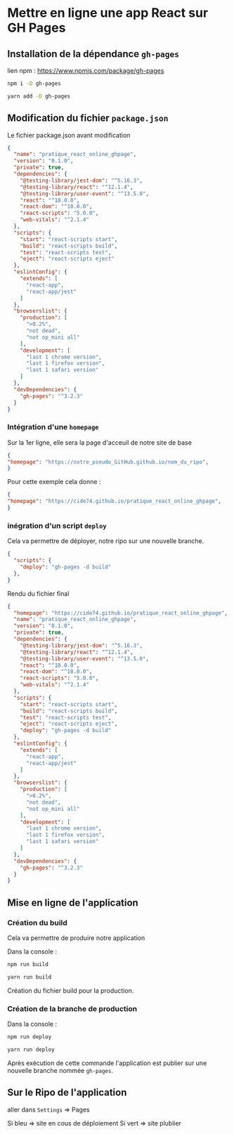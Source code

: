 # Mettre en ligne une app React sur GH Pages

## Installation de la dépendance `gh-pages`

lien npm : <https://www.npmjs.com/package/gh-pages>

```bash
npm i -D gh-pages

yarn add -D gh-pages
```

## Modification du fichier `package.json`

Le fichier package.json avant modification

```json
{
  "name": "pratique_react_online_ghpage",
  "version": "0.1.0",
  "private": true,
  "dependencies": {
    "@testing-library/jest-dom": "^5.16.3",
    "@testing-library/react": "^12.1.4",
    "@testing-library/user-event": "^13.5.0",
    "react": "^18.0.0",
    "react-dom": "^18.0.0",
    "react-scripts": "5.0.0",
    "web-vitals": "^2.1.4"
  },
  "scripts": {
    "start": "react-scripts start",
    "build": "react-scripts build",
    "test": "react-scripts test",
    "eject": "react-scripts eject"
  },
  "eslintConfig": {
    "extends": [
      "react-app",
      "react-app/jest"
    ]
  },
  "browserslist": {
    "production": [
      ">0.2%",
      "not dead",
      "not op_mini all"
    ],
    "development": [
      "last 1 chrome version",
      "last 1 firefox version",
      "last 1 safari version"
    ]
  },
  "devDependencies": {
    "gh-pages": "^3.2.3"
  }
}
```

### Intégration d'une `homepage`

Sur la 1er ligne, elle sera la page d'acceuil de notre site de base

```json
{
"homepage": "https://notre_pseudo_GitHub.github.io/nom_du_ripo",
}
```

Pour cette exemple cela donne :

```json
{
"homepage": "https://cide74.github.io/pratique_react_online_ghpage",
}
```

### inégration d'un script `deploy`

Cela va permettre de déployer, notre ripo sur une nouvelle branche.

```json
{
  "scripts": {
    "deploy": "gh-pages -d build"
  },
}
```

Rendu du fichier final

```json
{
  "homepage": "https://cide74.github.io/pratique_react_online_ghpage",
  "name": "pratique_react_online_ghpage",
  "version": "0.1.0",
  "private": true,
  "dependencies": {
    "@testing-library/jest-dom": "^5.16.3",
    "@testing-library/react": "^12.1.4",
    "@testing-library/user-event": "^13.5.0",
    "react": "^18.0.0",
    "react-dom": "^18.0.0",
    "react-scripts": "5.0.0",
    "web-vitals": "^2.1.4"
  },
  "scripts": {
    "start": "react-scripts start",
    "build": "react-scripts build",
    "test": "react-scripts test",
    "eject": "react-scripts eject",
    "deploy": "gh-pages -d build"
  },
  "eslintConfig": {
    "extends": [
      "react-app",
      "react-app/jest"
    ]
  },
  "browserslist": {
    "production": [
      ">0.2%",
      "not dead",
      "not op_mini all"
    ],
    "development": [
      "last 1 chrome version",
      "last 1 firefox version",
      "last 1 safari version"
    ]
  },
  "devDependencies": {
    "gh-pages": "^3.2.3"
  }
}
```

## Mise en ligne de l'application

### Création du build

Cela va permettre de produire notre application

Dans la console :

```bash
npm run build

yarn run build
```

Création du fichier build pour la production.

### Création de la branche de production

Dans la console :

```bash
npm run deploy

yarn run deploy
```

Après exécution de cette commande l'application est publier sur une nouvelle branche nommée `gh-pages`.

## Sur le Ripo de l'application

aller dans `Settings` => Pages

Si bleu => site en cous de déploiement
Si vert => site plublier

